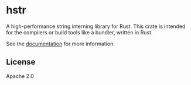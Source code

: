 # hstr

A high-performance string interning library for Rust. This crate is intended for the compilers or build tools like a bundler, written in Rust.

See the [documentation](https://docs.rs/hstr) for more information.

## License

Apache 2.0
